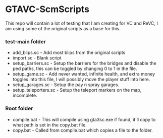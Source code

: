 # GTAVC-ScmScripts
This repo will contain a lot of testing that I am creating for VC and ReVC, I am using some of the original scripts as a base for this.

### test-main folder
* add_blips.sc - Add most blips from the original scripts
* import.sc - Blank script
* setup_barriers.sc - Setup the barriers for the bridges and disable the ped paths, this can be toggled by changing 0 to 1 in the file.
* setup_game.sc - Add never wanted, infinite health, and extra money toggles into this file, I will possibly move the player stuff into here.
* setup_garages.sc - Setup the pay n spray garages.
* setup_teleporters.sc - Setup the teleport markers on the map, incomplete.


### Root folder
* compile.bat - This will compile using gta3sc.exe if found, it'll copy to what path is set in the copy.bat file.
* copy.bat - Called from compile.bat which copies a file to the folder.

